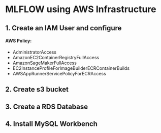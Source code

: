 #  MLFLOW using AWS Infrastructure

## 1. Create an IAM User and configure
#### AWS Policy:

- AdministratorAccess	
- AmazonEC2ContainerRegistryFullAccess	
- AmazonSageMakerFullAccess	
- EC2InstanceProfileForImageBuilderECRContainerBuilds	
- AWSAppRunnerServicePolicyForECRAccess


## 2. Create s3 bucket

## 3. Create a RDS Database

## 4. Install MySQL Workbench

